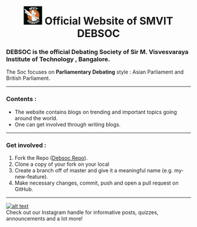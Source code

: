 # <div align="center"> <img src="img/Debsoc_logo.jpg" alt="logo" width="50"/>  Official Website of  SMVIT DEBSOC </div>
  
### **DEBSOC** is the official Debating Society of **Sir M. Visvesvaraya Institute of Technology , Bangalore**.
The Soc focuses on **Parliamentary Debating** style : Asian Parliament and British Parliament.

* * *
### Contents :
* The website contains blogs on trending and important topics going around the world.
* One can get involved through writing blogs. 


* * *
### Get involved :

1.  Fork the Repo ([Debsoc Repo](https://github.com/MvitDebsoc/DebsocBlog)).
2.  Clone a copy of your fork on your local
3.  Create a branch off of master and give it a meaningful name (e.g. my-new-feature).
4.  Make necessary changes, commit, push and open a pull request on GitHub.

* * * 
 <a href="https://www.instagram.com/smvitdebsoc/">![alt text](https://img.shields.io/badge/-Instagram-833AB4?style=plastic&logo=Instagram)</a>  
 Check out our Instagram handle for informative posts, quizzes, announcements and a lot more! 
